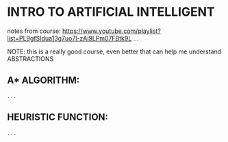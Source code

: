# INTRO TO ARTIFICIAL INTELLIGENT 
notes from course: https://www.youtube.com/playlist?list=PL9gfSIdua13g7uo7l-zAl9LPm07FBtk9L
...

NOTE: this is a really good course, even better that can help me understand ABSTRACTIONS   

## A* ALGORITHM: 
    ... 
## HEURISTIC FUNCTION: 
    ...
